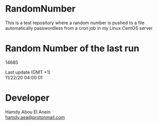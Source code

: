 # RandomNumber    
This is a test repository where a random number is pushed to a file automatically passwordless from a cron job in my Linux CentOS server    
# Random Number of the last run   
14685
      
Last update (GMT +1)    
11/22/20 04:00:01
# Developer    
Hamdy Abou El Anein   
hamdy.aea@protonmail.com
